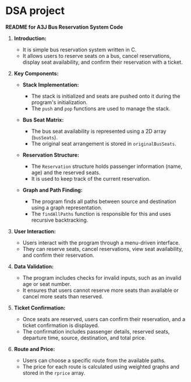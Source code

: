 # DSA project

**README for A3J Bus Reservation System Code**

1. **Introduction:**
   - It is simple bus reservation system written in C.
   - It allows users to reserve seats on a bus, cancel reservations, display seat availability, and confirm their reservation with a ticket.

2. **Key Components:**
   - **Stack Implementation:**
     - The stack is initialized and seats are pushed onto it during the program's initialization.
     - The `push` and `pop` functions are used to manage the stack.

   - **Bus Seat Matrix:**
     - The bus seat availability is represented using a 2D array (`busSeats`).
     - The original seat arrangement is stored in `originalBusSeats`.

   - **Reservation Structure:**
     - The `Reservation` structure holds passenger information (name, age) and the reserved seats.
     - It is used to keep track of the current reservation.

   - **Graph and Path Finding:**
     - The program finds all paths between source and destination using a graph representation.
     - The `findAllPaths` function is responsible for this and uses recursive backtracking.

3. **User Interaction:**
   - Users interact with the program through a menu-driven interface.
   - They can reserve seats, cancel reservations, view seat availability, and confirm their reservation.

4. **Data Validation:**
   - The program includes checks for invalid inputs, such as an invalid age or seat number.
   - It ensures that users cannot reserve more seats than available or cancel more seats than reserved.

5. **Ticket Confirmation:**
   - Once seats are reserved, users can confirm their reservation, and a ticket confirmation is displayed.
   - The confirmation includes passenger details, reserved seats, departure time, source, destination, and total price.

6. **Route and Price:**
   - Users can choose a specific route from the available paths.
   - The price for each route is calculated using weighted graphs and stored in the `rprice` array.

